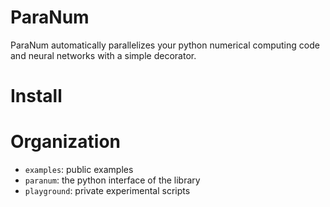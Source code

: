 ParaNum
=======
ParaNum automatically parallelizes your python numerical computing code and neural networks
with a simple decorator.


Install
=======



Organization
============
- `examples`: public examples
- `paranum`: the python interface of the library
- `playground`: private experimental scripts

